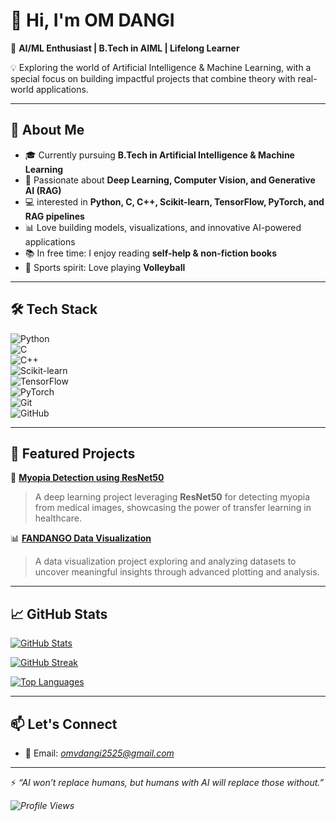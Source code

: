 # 👋 Hi, I'm OM DANGI  

🌟 **AI/ML Enthusiast | B.Tech in AIML | Lifelong Learner**  

💡 Exploring the world of Artificial Intelligence & Machine Learning, with a special focus on building impactful projects that combine theory with real-world applications.  

---

## 🚀 About Me  
- 🎓 Currently pursuing **B.Tech in Artificial Intelligence & Machine Learning**  
- 🧠 Passionate about **Deep Learning, Computer Vision, and Generative AI (RAG)**  
- 💻 interested in  **Python, C, C++, Scikit-learn, TensorFlow, PyTorch, and RAG pipelines**  
- 📊 Love building models, visualizations, and innovative AI-powered applications  
- 📚 In free time: I enjoy reading **self-help & non-fiction books**  
- 🏐 Sports spirit: Love playing **Volleyball**  

---

## 🛠️ Tech Stack  
![Python](https://img.shields.io/badge/-Python-3776AB?style=flat-square&logo=python&logoColor=white)  
![C](https://img.shields.io/badge/-C-00599C?style=flat-square&logo=c&logoColor=white)  
![C++](https://img.shields.io/badge/-C++-00599C?style=flat-square&logo=cplusplus&logoColor=white)  
![Scikit-learn](https://img.shields.io/badge/-ScikitLearn-F7931E?style=flat-square&logo=scikit-learn&logoColor=white)  
![TensorFlow](https://img.shields.io/badge/-TensorFlow-FF6F00?style=flat-square&logo=tensorflow&logoColor=white)  
![PyTorch](https://img.shields.io/badge/-PyTorch-EE4C2C?style=flat-square&logo=pytorch&logoColor=white)  
![Git](https://img.shields.io/badge/-Git-F05032?style=flat-square&logo=git&logoColor=white)  
![GitHub](https://img.shields.io/badge/-GitHub-181717?style=flat-square&logo=github&logoColor=white)  

---

## 🌟 Featured Projects  

🔬 [**Myopia Detection using ResNet50**](https://github.com/OM25012007/Myopia_detection_using_RESNET50)  
> A deep learning project leveraging **ResNet50** for detecting myopia from medical images, showcasing the power of transfer learning in healthcare.  

📊 [**FANDANGO Data Visualization**](https://github.com/OM25012007/FANDANGO_DATA_VISUALISATION)  
> A data visualization project exploring and analyzing datasets to uncover meaningful insights through advanced plotting and analysis.  

---

## 📈 GitHub Stats  

[![GitHub Stats](https://github-readme-stats.vercel.app/api?username=OM25012007&show_icons=true&theme=radical)](https://github.com/anuraghazra/github-readme-stats)  

[![GitHub Streak](https://streak-stats.demolab.com?user=OM25012007&theme=radical&hide_border=false)](https://git.io/streak-stats)  

[![Top Languages](https://github-readme-stats.vercel.app/api/top-langs/?username=OM25012007&layout=compact&theme=radical)](https://github.com/anuraghazra/github-readme-stats)  




---

## 📫 Let's Connect  
- 📧 Email: *omvdangi2525@gmail.com*  
  

---

⚡ *“AI won’t replace humans, but humans with AI will replace those without.”*  

*![Profile Views](https://komarev.com/ghpvc/?username=OM25012007&label=Profile%20Views&color=blue&style=flat)*
